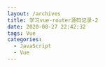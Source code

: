 ```yaml
---
layout: /archives
title: 学习vue-router源码记录-2
date: 2020-08-27 22:42:32
tags: Vue
categories:
  - JavaScript
  - Vue
---
```

